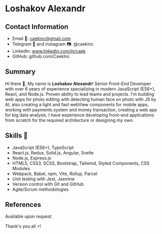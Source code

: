 # Loshakov Alexandr

## Contact Information
- Email 📩: caekinc@gmail.com
- Telegram 📲 and instagram 📷: @caekinc
- LinkedIn: www.linkedin.com/in/caek
- GitHub: github.com/CaekInc

## Summary
Hi there 👋, My name is **Loshakov Alexandr**! Senior Front-End Developer with over 6 years of experience specializing in modern JavaScript (ES6+), React, and Node.js. Proven ability to lead teams and projects. I'm building web apps for photo editing with detecting human face on photo with JS by AI, also creating a light and fast webView components for mobile apps, working with payments system and money transaction, creating a web app for big data analysis. I have experience developing front-end applications from scratch for the required architecture or designing my own.

## Skills 💾
- JavaScript (ES6+), TypeScript
- React.js, Redux, Solid.js, Angular, Svelte
- Node.js, Express.js
- HTML5, CSS3, SCSS, Bootstrap, Tailwind, Styled Components, CSS Modules
- Webpack, Babel, npm, Vite, Rollup, Parcel
- Unit testing with Jest, Jasmine
- Version control with Git and GitHub
- Agile/Scrum methodologies

## References
Available upon request

Thank's you all ⚡!  
